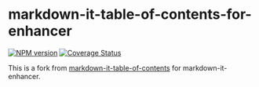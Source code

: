 # markdown-it-table-of-contents-for-enhancer

[![NPM version](https://img.shields.io/npm/v/markdown-it-table-of-contents-for-enhancer.svg?style=flat)](https://www.npmjs.org/package/markdown-it-table-of-contents-for-enhancer)
[![Coverage Status](https://codecov.io/gh/Dedicatus546/markdown-it-enhancer/branch/main/graph/badge.svg?component=plugin-table-of-contents)](https://app.codecov.io/github/Dedicatus546/markdown-it-enhancer/tree/main?components%5B0%5D=plugin-table-of-contents)

This is a fork from [markdown-it-table-of-contents](https://github.com/cmaas/markdown-it-table-of-contents) for markdown-it-enhancer.
